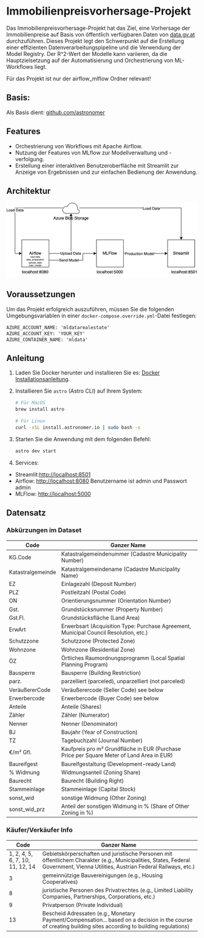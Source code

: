 # Immobilienpreisvorhersage-Projekt

Das Immobilienpreisvorhersage-Projekt hat das Ziel, eine Vorhersage der Immobilienpreise auf Basis von öffentlich verfügbaren Daten von [data.gv.at](https://www.data.gv.at/katalog/dataset/c307f89d-b01a-4da2-9f9e-cf3fd2dd651e) durchzuführen. Dieses Projekt legt den Schwerpunkt auf die Erstellung einer effizienten Datenverarbeitungspipeline und die Verwendung der Model Registry. Der R^2-Wert der Modelle kann variieren, da die Hauptzielsetzung auf der Automatisierung und Orchestrierung von ML-Workflows liegt.

Für das Projekt ist nur der airflow_mlflow Ordner relevant! 


## Basis:
Als Basis dient: [github.com/astronomer](https://github.com/astronomer/airflow-llm-demo/tree/main)

## Features

- Orchestrierung von Workflows mit Apache Airflow.
- Nutzung der Features von MLflow zur Modellverwaltung und -verfolgung.
- Erstellung einer interaktiven Benutzeroberfläche mit Streamlit zur Anzeige von Ergebnissen und zur einfachen Bedienung der Anwendung.

## Architektur
![Architektur](git_images/architecture.png)

## Voraussetzungen

Um das Projekt erfolgreich auszuführen, müssen Sie die folgenden Umgebungsvariablen in einer `docker-compose.override.yml`-Datei festlegen:
```
AZURE_ACCOUNT_NAME: 'mldatarealestate'
AZURE_ACCOUNT_KEY: 'YOUR_KEY'
AZURE_CONTAINER_NAME: 'mldata'
```

## Anleitung

1. Laden Sie Docker herunter und installieren Sie es: [Docker Installationsanleitung](https://docs.docker.com/get-docker/).

2. Installieren Sie `astro` (Astro CLI) auf Ihrem System:

   ```bash
   # Für MacOS
   brew install astro
   ```

    ```bash
    # Für Linux
    curl -sSL install.astronomer.io | sudo bash -s
    ```

3. Starten Sie die Anwendung mit dem folgenden Befehl:

    ```bash
    astro dev start
    ```

4. Services:      
- Streamlit:[http://localhost:8501](http://localhost:8501)
- Airflow: [http://localhost:8080](http://localhost:8080) Benutzername ist admin und Passwort admin
- MLFlow: [http://localhost:5000](http://localhost:5000)


## Datensatz
### Abkürzungen im Dataset
| Code | Ganzer Name |
|--------------|-----------|
| KG.Code | Katastralgemeindenummer (Cadastre Municipality Number) |
| Katastralgemeinde | Katastralgemeindename (Cadastre Municipality Name) |
| EZ | Einlagezahl (Deposit Number) |
| PLZ | Postleitzahl (Postal Code) |
| ON | Orientierungsnummer (Orientation Number) |
| Gst. | Grundstücksnummer (Property Number) |
| Gst.Fl. | Grundstücksfläche (Land Area) |
| ErwArt | Erwerbsart (Acquisition Type: Purchase Agreement, Municipal Council Resolution, etc.) |
| Schutzzone | Schutzzone (Protected Zone) |
| Wohnzone | Wohnzone (Residential Zone) |
| ÖZ | Örtliches Raumordnungsprogramm (Local Spatial Planning Program) |
| Bausperre | Bausperre (Building Restriction) |
| parz. | parzelliert (parceled), unparzelliert (not parceled) |
| VeräußererCode | Veräußerercode (Seller Code) see below|
| Erwerbercode | Erwerbercode (Buyer Code) see below |
| Anteile | Anteile (Shares) |
| Zähler | Zähler (Numerator) |
| Nenner | Nenner (Denominator) |
| BJ | Baujahr (Year of Construction) |
| TZ | Tagebuchzahl (Journal Number) |
| €/m² Gfl. | Kaufpreis pro m² Grundfläche in EUR (Purchase Price per Square Meter of Land Area in EUR) |
| Baureifgest | Baureifgestaltung (Development-ready Land) |
| % Widmung | Widmungsanteil (Zoning Share) |
| Baurecht | Baurecht (Building Right) |
| Stammeinlage | Stammeinlage (Capital Stock) |
| sonst_wid | sonstige Widmung (Other Zoning) |
| sonst_wid_prz | Anteil der sonstigen Widmung in % (Share of Other Zoning in %) |

### Käufer/Verkäufer Info

| Code | Ganzer Name |
|------|-----------|
| 1, 2, 4, 5, 6, 7, 10, 11, 12, 14 | Gebietskörperschaften und juristische Personen mit öffentlichem Charakter (e.g., Municipalities, States, Federal Government, Vienna Utilities, Austrian Federal Railways, etc.) |
| 3 | gemeinnützige Bauvereinigungen (e.g., Housing Cooperatives) |
| 8 | juristische Personen des Privatrechtes (e.g., Limited Liability Companies, Partnerships, Corporations, etc.) |
| 9 | Privatperson (Private Individual) |
| 13 | Bescheid Adressaten (e.g., Monetary Payment/Compensation... based on a decision in the course of creating building sites according to building regulations) |
